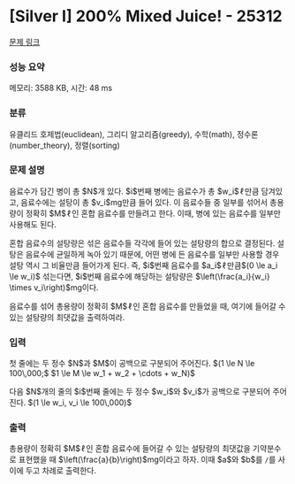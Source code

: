 # [Silver I] 200% Mixed Juice! - 25312 

[문제 링크](https://www.acmicpc.net/problem/25312) 

### 성능 요약

메모리: 3588 KB, 시간: 48 ms

### 분류

유클리드 호제법(euclidean), 그리디 알고리즘(greedy), 수학(math), 정수론(number_theory), 정렬(sorting)

### 문제 설명

<p>음료수가 담긴 병이 총 $N$개 있다. $i$번째 병에는 음료수가 총 $w_i$<span style="padding: 0 2px 0 2px;">ℓ</span>만큼 담겨있고, 음료수에는 설탕이 총 $v_i$<span style="font-family: "Nimbus Roman No9 L","Times New Roman",Times,serif; padding: 0 2px 0 2px;">mg</span>만큼 들어 있다. 이 음료수들 중 일부를 섞어서 총용량이 정확히 $M$<span style="padding: 0 2px 0 2px;">ℓ</span>인 혼합 음료수를 만들려고 한다. 이때, 병에 있는 음료수를 일부만 사용해도 된다.</p>

<p>혼합 음료수의 설탕량은 섞은 음료수들 각각에 들어 있는 설탕량의 합으로 결정된다. 설탕은 음료수에 균일하게 녹아 있기 때문에, 어떤 병에 든 음료수를 일부만 사용할 경우 설탕 역시 그 비율만큼 들어가게 된다. 즉, $i$번째 음료수를 $a_i$<span style="padding: 0 2px 0 2px;">ℓ</span>만큼$(0 \le a_i \le w_i)$ 섞는다면, $i$번째 음료수에 해당하는 설탕량은 $\left(\frac{a_i}{w_i} \times v_i\right)$<span style="font-family: "Nimbus Roman No9 L","Times New Roman",Times,serif; padding: 0 2px 0 2px;">mg</span>이다.</p>

<p>음료수를 섞어 총용량이 정확히 $M$<span style="padding: 0 2px 0 2px;">ℓ</span>인 혼합 음료수를 만들었을 때, 여기에 들어갈 수 있는 설탕량의 최댓값을 출력하여라.</p>

### 입력 

 <p>첫 줄에는 두 정수 $N$과 $M$이 공백으로 구분되어 주어진다. $(1 \le N \le 100\,000;$ $1 \le M \le w_1 + w_2 + \cdots + w_N)$</p>

<p>다음 $N$개의 줄의 $i$번째 줄에는 두 정수 $w_i$와 $v_i$가 공백으로 구분되어 주어진다. $(1 \le w_i, v_i \le 100\,000)$</p>

### 출력 

 <p>총용량이 정확히 $M$<span style="padding: 0 2px 0 2px;">ℓ</span>인 혼합 음료수에 들어갈 수 있는 설탕량의 최댓값을 기약분수로 표현했을 때 $\left(\frac{a}{b}\right)$<span style="font-family: "Nimbus Roman No9 L","Times New Roman",Times,serif; padding: 0 2px 0 2px;">mg</span>이라고 하자. 이때 $a$와 $b$를 <code>/</code>를 사이에 두고 차례로 출력한다.</p>

